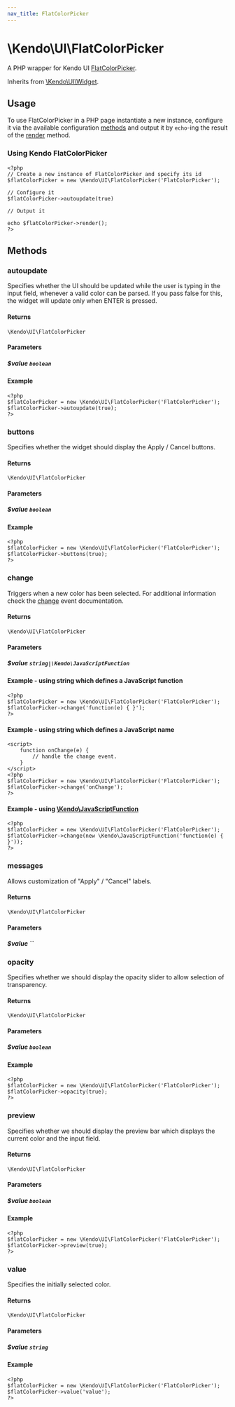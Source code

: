 ```yaml
---
nav_title: FlatColorPicker
---
```


# \Kendo\UI\FlatColorPicker

A PHP wrapper for Kendo UI [FlatColorPicker](/kendo-ui/api/web/flatcolorpicker).

Inherits from [\Kendo\UI\Widget](/kendo-ui/api/wrappers/php/Kendo/UI/Widget).

## Usage

To use FlatColorPicker in a PHP page instantiate a new instance, configure it via the available
configuration [methods](#methods) and output it by `echo`-ing the result of the [render](/kendo-ui/api/wrappers/php/Kendo/UI/Widget#render) method.

### Using Kendo FlatColorPicker

    <?php
    // Create a new instance of FlatColorPicker and specify its id
    $flatColorPicker = new \Kendo\UI\FlatColorPicker('FlatColorPicker');

    // Configure it
    $flatColorPicker->autoupdate(true)

    // Output it

    echo $flatColorPicker->render();
    ?>


## Methods

### autoupdate
Specifies whether the UI should be updated while the user is typing in
the input field, whenever a valid color can be parsed.  If you pass
false for this, the widget will update only when ENTER is pressed.

#### Returns
`\Kendo\UI\FlatColorPicker`

#### Parameters

##### $value `boolean`



#### Example 
    <?php
    $flatColorPicker = new \Kendo\UI\FlatColorPicker('FlatColorPicker');
    $flatColorPicker->autoupdate(true);
    ?>

### buttons
Specifies whether the widget should display the Apply / Cancel buttons.

#### Returns
`\Kendo\UI\FlatColorPicker`

#### Parameters

##### $value `boolean`



#### Example 
    <?php
    $flatColorPicker = new \Kendo\UI\FlatColorPicker('FlatColorPicker');
    $flatColorPicker->buttons(true);
    ?>

### change
Triggers when a new color has been selected.
For additional information check the [change](/kendo-ui/api/web/flatcolorpicker#events-change) event documentation.

#### Returns
`\Kendo\UI\FlatColorPicker`

#### Parameters

##### $value `string|\Kendo\JavaScriptFunction`

#### Example - using string which defines a JavaScript function

    <?php
    $flatColorPicker = new \Kendo\UI\FlatColorPicker('FlatColorPicker');
    $flatColorPicker->change('function(e) { }');
    ?>

#### Example - using string which defines a JavaScript name
    <script>
        function onChange(e) {
            // handle the change event.
        }
    </script>
    <?php
    $flatColorPicker = new \Kendo\UI\FlatColorPicker('FlatColorPicker');
    $flatColorPicker->change('onChange');
    ?>

#### Example - using [\Kendo\JavaScriptFunction](/kendo-ui/api/wrappers/php/kendo/javascriptfunction)

    <?php
    $flatColorPicker = new \Kendo\UI\FlatColorPicker('FlatColorPicker');
    $flatColorPicker->change(new \Kendo\JavaScriptFunction('function(e) { }'));
    ?>

### messages
Allows customization of "Apply" / "Cancel" labels.

#### Returns
`\Kendo\UI\FlatColorPicker`

#### Parameters

##### $value ``



### opacity
Specifies whether we should display the opacity slider to allow
selection of transparency.

#### Returns
`\Kendo\UI\FlatColorPicker`

#### Parameters

##### $value `boolean`



#### Example 
    <?php
    $flatColorPicker = new \Kendo\UI\FlatColorPicker('FlatColorPicker');
    $flatColorPicker->opacity(true);
    ?>

### preview
Specifies whether we should display the preview bar which displays the
current color and the input field.

#### Returns
`\Kendo\UI\FlatColorPicker`

#### Parameters

##### $value `boolean`



#### Example 
    <?php
    $flatColorPicker = new \Kendo\UI\FlatColorPicker('FlatColorPicker');
    $flatColorPicker->preview(true);
    ?>

### value
Specifies the initially selected color.

#### Returns
`\Kendo\UI\FlatColorPicker`

#### Parameters

##### $value `string`



#### Example 
    <?php
    $flatColorPicker = new \Kendo\UI\FlatColorPicker('FlatColorPicker');
    $flatColorPicker->value('value');
    ?>

